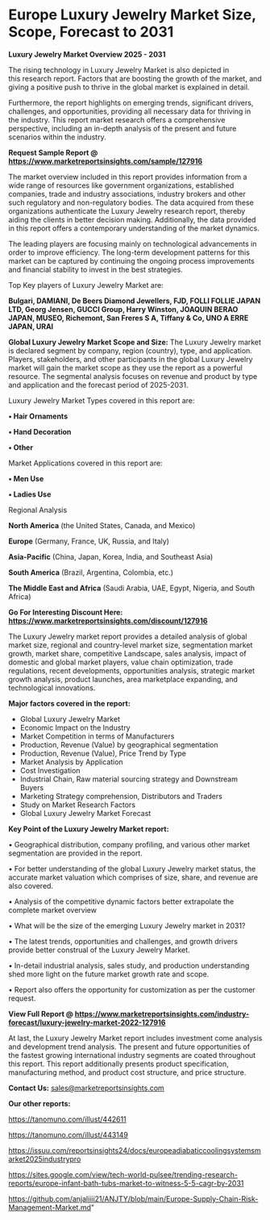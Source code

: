 # Europe Luxury Jewelry Market Size, Scope, Forecast to 2031

<Strong> Luxury Jewelry Market Overview 2025 - 2031</strong>

The rising technology in Luxury Jewelry Market is also depicted in this research report. Factors that are boosting the growth of the market, and giving a positive push to thrive in the global market is explained in detail.

Furthermore, the report highlights on emerging trends, significant drivers, challenges, and opportunities, providing all necessary data for thriving in the industry. This report market research offers a comprehensive perspective, including an in-depth analysis of the present and future scenarios within the industry.

<strong>Request Sample Report @ <a href=https://www.marketreportsinsights.com/sample/127916>https://www.marketreportsinsights.com/sample/127916</a></strong>

The market overview included in this report provides information from a wide range of resources like government organizations, established companies, trade and industry associations, industry brokers and other such regulatory and non-regulatory bodies. The data acquired from these organizations authenticate the Luxury Jewelry research report, thereby aiding the clients in better decision making. Additionally, the data provided in this report offers a contemporary understanding of the market dynamics.

The leading players are focusing mainly on technological advancements in order to improve efficiency. The long-term development patterns for this market can be captured by continuing the ongoing process improvements and financial stability to invest in the best strategies.

Top Key players of Luxury Jewelry Market are:

<strong>Bulgari, DAMIANI, De Beers Diamond Jewellers, FJD, FOLLI FOLLIE JAPAN LTD, Georg Jensen, GUCCI Group, Harry Winston, JOAQUIN BERAO JAPAN, MUSEO, Richemont, San Freres S A, Tiffany & Co, UNO A ERRE JAPAN, URAI</strong>

<strong><b>Global Luxury Jewelry Market Scope and Size:</b></strong>
The Luxury Jewelry market is declared segment by company, region (country), type, and application. Players, stakeholders, and other participants in the global Luxury Jewelry market will gain the market scope as they use the report as a powerful resource. The segmental analysis focuses on revenue and product by type and application and the forecast period of 2025-2031.

Luxury Jewelry Market Types covered in this report are:

<strong>• Hair Ornaments

• Hand Decoration

• Other</strong>

Market Applications covered in this report are:

<strong>• Men Use

• Ladies Use</strong> 

Regional Analysis

<strong>North America</strong> (the United States, Canada, and Mexico)

<strong>Europe</strong> (Germany, France, UK, Russia, and Italy)

<strong>Asia-Pacific</strong> (China, Japan, Korea, India, and Southeast Asia)

<strong>South America</strong> (Brazil, Argentina, Colombia, etc.)

<strong>The Middle East and Africa</strong> (Saudi Arabia, UAE, Egypt, Nigeria, and South Africa)

<strong>Go For Interesting Discount Here: <a href=https://www.marketreportsinsights.com/discount/127916>https://www.marketreportsinsights.com/discount/127916</a></strong>

The Luxury Jewelry market report provides a detailed analysis of global market size, regional and country-level market size, segmentation market growth, market share, competitive Landscape, sales analysis, impact of domestic and global market players, value chain optimization, trade regulations, recent developments, opportunities analysis, strategic market growth analysis, product launches, area marketplace expanding, and technological innovations.

<strong><b>Major factors covered in the report:</b></strong>
<ul>
  <li>Global Luxury Jewelry Market </li>
  <li>Economic Impact on the Industry</li>
  <li>Market Competition in terms of Manufacturers</li>
  <li>Production, Revenue (Value) by geographical segmentation</li>
  <li>Production, Revenue (Value), Price Trend by Type</li>
  <li>Market Analysis by Application</li>
  <li>Cost Investigation</li>
  <li>Industrial Chain, Raw material sourcing strategy and Downstream Buyers</li>
  <li>Marketing Strategy comprehension, Distributors and Traders</li>
  <li>Study on Market Research Factors</li>
  <li>Global Luxury Jewelry Market Forecast</li>
</ul>

<strong><b>Key Point of the Luxury Jewelry Market report:</b></strong>

• Geographical distribution, company profiling, and various other market segmentation are provided in the report.

• For better understanding of the global Luxury Jewelry market status, the accurate market valuation which comprises of size, share, and revenue are also covered.

• Analysis of the competitive dynamic factors better extrapolate the complete market overview

• What will be the size of the emerging Luxury Jewelry market in 2031?

• The latest trends, opportunities and challenges, and growth drivers provide better construal of the Luxury Jewelry Market.

• In-detail industrial analysis, sales study, and production understanding shed more light on the future market growth rate and scope.

• Report also offers the opportunity for customization as per the customer request.

<strong><b>View Full Report @ <a href=https://www.marketreportsinsights.com/industry-forecast/luxury-jewelry-market-2022-127916>https://www.marketreportsinsights.com/industry-forecast/luxury-jewelry-market-2022-127916</a></b></strong>


At last, the Luxury Jewelry Market report includes investment come analysis and development trend analysis. The present and future opportunities of the fastest growing international industry segments are coated throughout this report. This report additionally presents product specification, manufacturing method, and product cost structure, and price structure.

<strong>Contact Us:</strong>
sales@marketreportsinsights.com

<strong>Our other reports:</strong>

<a href=https://tanomuno.com/illust/442611>https://tanomuno.com/illust/442611</a>

<a href=https://tanomuno.com/illust/443149>https://tanomuno.com/illust/443149</a>

<a href=https://issuu.com/reportsinsights24/docs/europeadiabaticcoolingsystemsmarket2025industrypro>https://issuu.com/reportsinsights24/docs/europeadiabaticcoolingsystemsmarket2025industrypro</a>

<a href=https://sites.google.com/view/tech-world-pulsee/trending-research-reports/europe-infant-bath-tubs-market-to-witness-5-5-cagr-by-2031>https://sites.google.com/view/tech-world-pulsee/trending-research-reports/europe-infant-bath-tubs-market-to-witness-5-5-cagr-by-2031</a>

<a href=https://github.com/anjaliiii21/ANJTY/blob/main/Europe-Supply-Chain-Risk-Management-Market.md>https://github.com/anjaliiii21/ANJTY/blob/main/Europe-Supply-Chain-Risk-Management-Market.md</a>"
